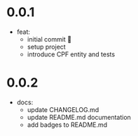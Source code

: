 # 0.0.1
  * feat: 
    - initial commit 🎉
    - setup project
    - introduce CPF entity and tests

# 0.0.2
  * docs:
    - update CHANGELOG.md
    - update README.md documentation
    - add badges to README.md
